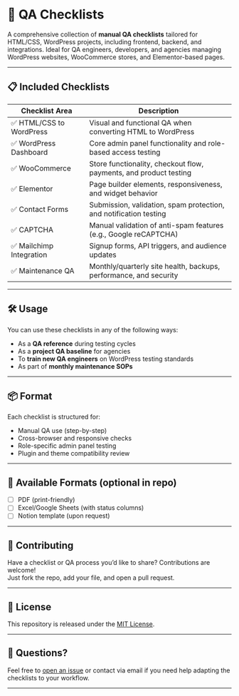 # 🧪 QA Checklists

A comprehensive collection of **manual QA checklists** tailored for HTML/CSS, WordPress projects, including frontend, backend, and integrations. Ideal for QA engineers, developers, and agencies managing WordPress websites, WooCommerce stores, and Elementor-based pages.

---

## 📋 Included Checklists

| Checklist Area              | Description |
|----------------------------|-------------|
| ✅ HTML/CSS to WordPress    | Visual and functional QA when converting HTML to WordPress |
| ✅ WordPress Dashboard      | Core admin panel functionality and role-based access testing |
| ✅ WooCommerce              | Store functionality, checkout flow, payments, and product testing |
| ✅ Elementor                | Page builder elements, responsiveness, and widget behavior |
| ✅ Contact Forms            | Submission, validation, spam protection, and notification testing |
| ✅ CAPTCHA                  | Manual validation of anti-spam features (e.g., Google reCAPTCHA) |
| ✅ Mailchimp Integration    | Signup forms, API triggers, and audience updates |
| ✅ Maintenance QA           | Monthly/quarterly site health, backups, performance, and security |

---

## 🛠️ Usage

You can use these checklists in any of the following ways:
- As a **QA reference** during testing cycles
- As a **project QA baseline** for agencies
- To **train new QA engineers** on WordPress testing standards
- As part of **monthly maintenance SOPs**

---

## 📦 Format

Each checklist is structured for:
- Manual QA use (step-by-step)
- Cross-browser and responsive checks
- Role-specific admin panel testing
- Plugin and theme compatibility review

---

## 📎 Available Formats (optional in repo)
- [ ] PDF (print-friendly)
- [ ] Excel/Google Sheets (with status columns)
- [ ] Notion template (upon request)

---

## 🤝 Contributing

Have a checklist or QA process you’d like to share? Contributions are welcome!  
Just fork the repo, add your file, and open a pull request.

---

## 📄 License

This repository is released under the [MIT License](LICENSE).

---

## 💬 Questions?

Feel free to [open an issue](https://github.com/AlexKuchkov/Checklists/issues) or contact via email if you need help adapting the checklists to your workflow.

---
